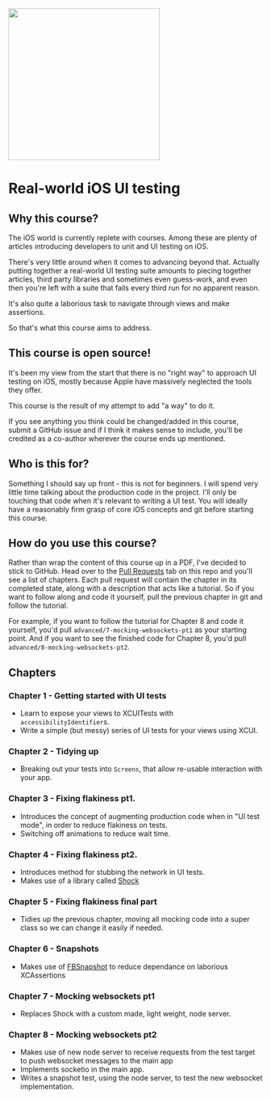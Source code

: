 <img src="https://user-images.githubusercontent.com/37811466/224490695-8cc8a230-4ebc-4770-987a-b5e87b9061c3.png" width="300" height="300">

# Real-world iOS UI testing

## Why this course?
The iOS world is currently replete with courses. Among these are plenty of articles introducing developers to unit and UI testing on iOS.

There's very little around when it comes to advancing beyond that. Actually putting together a real-world UI testing suite amounts to piecing together articles, third party libraries and sometimes even guess-work, and even then you're left with a suite that fails every third run for no apparent reason.

It's also quite a laborious task to navigate through views and make assertions.

So that's what this course aims to address.

## This course is open source!
It's been my view from the start that there is no "right way" to approach UI testing on iOS, mostly because Apple have massively neglected the tools they offer.

This course is the result of my attempt to add "a way" to do it.

If you see anything you think could be changed/added in this course, submit a GitHub issue and if I think it makes sense to include, you'll be credited as a co-author wherever the course ends up mentioned.

## Who is this for?
Something I should say up front - this is not for beginners. I will spend very little time talking about the production code in the project. I'll only be touching that code when it's relevant to writing a UI test. You will ideally have a reasonably firm grasp of core iOS concepts and git before starting this course.

## How do you use this course?
Rather than wrap the content of this course up in a PDF, I've decided to stick to GitHub. Head over to the [Pull Requests](https://github.com/beaneyios/UI-Testing-Course-Materials/pulls) tab on this repo and you'll see a list of chapters. Each pull request will contain the chapter in its completed state, along with a description that acts like a tutorial. So if you want to follow along and code it yourself, pull the previous chapter in git and follow the tutorial.

For example, if you want to follow the tutorial for Chapter 8 and code it yourself, you'd pull `advanced/7-mocking-websockets-pt1` as your starting point. And if you want to see the finished code for Chapter 8, you'd pull `advanced/8-mocking-websockets-pt2`. 

## Chapters
### Chapter 1 - Getting started with UI tests
- Learn to expose your views to XCUITests with `accessibilityIdentifier`s.
- Write a simple (but messy) series of UI tests for your views using XCUI.

### Chapter 2 - Tidying up
- Breaking out your tests into `Screens`, that allow re-usable interaction with your app.

### Chapter 3 - Fixing flakiness pt1.
- Introduces the concept of augmenting production code when in "UI test mode", in order to reduce flakiness on tests.
- Switching off animations to reduce wait time.

### Chapter 4 - Fixing flakiness pt2.
- Introduces method for stubbing the network in UI tests.
- Makes use of a library called [Shock](https://github.com/justeat/Shock)

### Chapter 5 - Fixing flakiness final part
- Tidies up the previous chapter, moving all mocking code into a super class so we can change it easily if needed.

### Chapter 6 - Snapshots
- Makes use of [FBSnapshot](https://github.com/uber/ios-snapshot-test-case) to reduce dependance on laborious XCAssertions

### Chapter 7 - Mocking websockets pt1
- Replaces Shock with a custom made, light weight, node server.

### Chapter 8 - Mocking websockets pt2
- Makes use of new node server to receive requests from the test target to push websocket messages to the main app
- Implements socketio in the main app.
- Writes a snapshot test, using the node server, to test the new websocket implementation.
